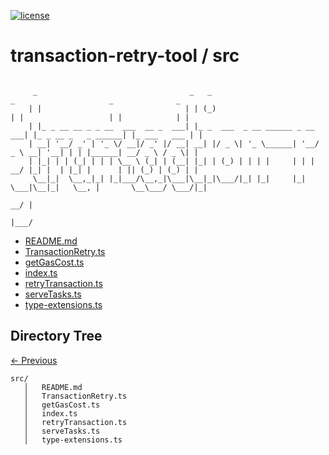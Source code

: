 
[![license](https://img.shields.io/github/license/jamesisaac/react-native-background-task.svg)](https://opensource.org/licenses/MIT)


# transaction-retry-tool / src

```

     _                                  _   _                            _                     _              _ 
    | |                                | | (_)                          | |                   | |            | |
    | |_ _ __ __ _ _ __  ___  __ _  ___| |_ _  ___  _ __ ______ _ __ ___| |_ _ __ _   _ ______| |_ ___   ___ | |
    | __| '__/ _' | '_ \/ __|/ _' |/ __| __| |/ _ \| '_ \______| '__/ _ \ __| '__| | | |______| __/ _ \ / _ \| |
    | |_| | | (_| | | | \__ \ (_| | (__| |_| | (_) | | | |     | | |  __/ |_| |  | |_| |      | || (_) | (_) | |
     \__|_|  \__,_|_| |_|___/\__,_|\___|\__|_|\___/|_| |_|     |_|  \___|\__|_|   \__, |       \__\___/ \___/|_|
                                                                                   __/ |                        
                                                                                  |___/                         
```


 - [README.md](./README.md) - [TransactionRetry.ts](./TransactionRetry.ts) - [getGasCost.ts](./getGasCost.ts) - [index.ts](./index.ts) - [retryTransaction.ts](./retryTransaction.ts) - [serveTasks.ts](./serveTasks.ts) - [type-extensions.ts](./type-extensions.ts)
## Directory Tree
[<- Previous](https://github.com/marc-aurele-besner/transaction-retry-tool.git)
```
src/
   │   README.md
   │   TransactionRetry.ts
   │   getGasCost.ts
   │   index.ts
   │   retryTransaction.ts
   │   serveTasks.ts
   │   type-extensions.ts
```
